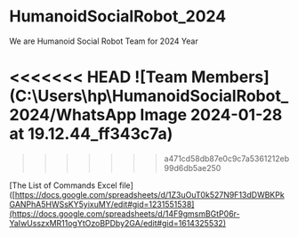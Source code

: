 # HumanoidSocialRobot_2024
We are Humanoid Social Robot Team for 2024 Year

<<<<<<< HEAD
![Team Members](C:\Users\hp\HumanoidSocialRobot_2024/WhatsApp Image 2024-01-28 at 19.12.44_ff343c7a)
=======

>>>>>>> a471cd58db87e0c9c7a5361212eb99d6db5ae250


[The List of Commands Excel file]([https://docs.google.com/spreadsheets/d/1Z3uOuT0k527N9F13dDWBKPkGANPhA5HWSsKY5yixuMY/edit#gid=1231551538](https://docs.google.com/spreadsheets/d/14F9gmsmBGtP06r-YaIwUsszxMR11ogYtOzoBPDby2GA/edit#gid=1614325532)











